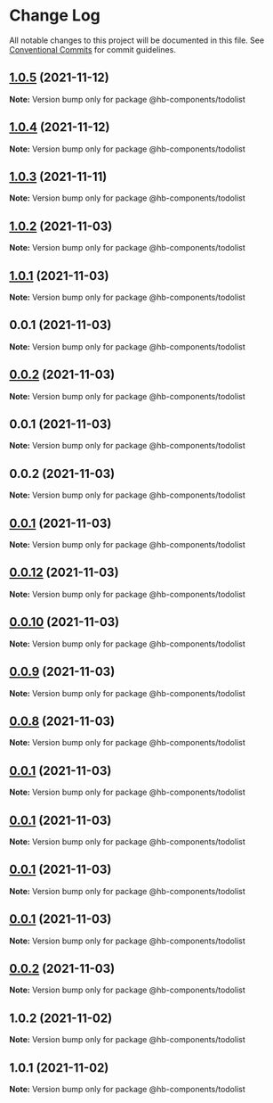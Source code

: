 # Change Log

All notable changes to this project will be documented in this file.
See [Conventional Commits](https://conventionalcommits.org) for commit guidelines.

## [1.0.5](https://github.com/hyw521/lernaComponents/compare/@hb-components/todolist@1.0.4...@hb-components/todolist@1.0.5) (2021-11-12)

**Note:** Version bump only for package @hb-components/todolist





## [1.0.4](https://github.com/hyw521/lernaComponents/compare/@hb-components/todolist@1.0.3...@hb-components/todolist@1.0.4) (2021-11-12)

**Note:** Version bump only for package @hb-components/todolist





## [1.0.3](https://github.com/hyw521/lernaComponents/compare/@hb-components/todolist@1.0.2...@hb-components/todolist@1.0.3) (2021-11-11)

**Note:** Version bump only for package @hb-components/todolist





## [1.0.2](https://github.com/hyw521/lernaComponents/compare/@hb-components/todolist@1.0.1...@hb-components/todolist@1.0.2) (2021-11-03)

**Note:** Version bump only for package @hb-components/todolist





## [1.0.1](https://github.com/hyw521/lernaComponents/compare/@hb-components/todolist@0.0.1...@hb-components/todolist@1.0.1) (2021-11-03)

**Note:** Version bump only for package @hb-components/todolist





## 0.0.1 (2021-11-03)

**Note:** Version bump only for package @hb-components/todolist





## [0.0.2](https://github.com/hyw521/lernaComponents/compare/@hb-components/todolist@0.0.1...@hb-components/todolist@0.0.2) (2021-11-03)

**Note:** Version bump only for package @hb-components/todolist





## 0.0.1 (2021-11-03)

**Note:** Version bump only for package @hb-components/todolist





## 0.0.2 (2021-11-03)

**Note:** Version bump only for package @hb-components/todolist





## [0.0.1](https://github.com/hyw521/lernaComponents/compare/@hb-components/todolist@0.0.8...@hb-components/todolist@0.0.1) (2021-11-03)

**Note:** Version bump only for package @hb-components/todolist





## [0.0.12](https://github.com/hyw521/lernaComponents/compare/@hb-components/todolist@0.0.10...@hb-components/todolist@0.0.12) (2021-11-03)

**Note:** Version bump only for package @hb-components/todolist





## [0.0.10](https://github.com/hyw521/lernaComponents/compare/@hb-components/todolist@0.0.9...@hb-components/todolist@0.0.10) (2021-11-03)

**Note:** Version bump only for package @hb-components/todolist





## [0.0.9](https://github.com/hyw521/lernaComponents/compare/@hb-components/todolist@0.0.8...@hb-components/todolist@0.0.9) (2021-11-03)

**Note:** Version bump only for package @hb-components/todolist





## [0.0.8](https://github.com/hyw521/lernaComponents/compare/@hb-components/todolist@0.0.1...@hb-components/todolist@0.0.8) (2021-11-03)

**Note:** Version bump only for package @hb-components/todolist





## [0.0.1](https://github.com/hyw521/lernaComponents/compare/@hb-components/todolist@0.0.1...@hb-components/todolist@0.0.1) (2021-11-03)

**Note:** Version bump only for package @hb-components/todolist





## [0.0.1](https://github.com/hyw521/lernaComponents/compare/@hb-components/todolist@0.0.1...@hb-components/todolist@0.0.1) (2021-11-03)

**Note:** Version bump only for package @hb-components/todolist





## [0.0.1](https://github.com/hyw521/lernaComponents/compare/@hb-components/todolist@0.0.1...@hb-components/todolist@0.0.1) (2021-11-03)

**Note:** Version bump only for package @hb-components/todolist





## [0.0.1](https://github.com/hyw521/lernaComponents/compare/@hb-components/todolist@0.0.2...@hb-components/todolist@0.0.1) (2021-11-03)

**Note:** Version bump only for package @hb-components/todolist





## [0.0.2](https://github.com/hyw521/lernaComponents/compare/@hb-components/todolist@1.0.2...@hb-components/todolist@0.0.2) (2021-11-03)

**Note:** Version bump only for package @hb-components/todolist





## 1.0.2 (2021-11-02)

**Note:** Version bump only for package @hb-components/todolist





## 1.0.1 (2021-11-02)

**Note:** Version bump only for package @hb-components/todolist
